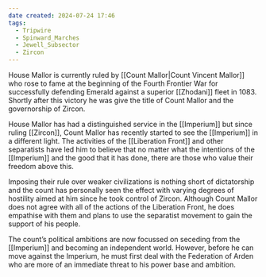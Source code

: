 ```yaml
---
date created: 2024-07-24 17:46
tags:
  - Tripwire
  - Spinward_Marches
  - Jewell_Subsector
  - Zircon
---
```


House Mallor is currently ruled by [[Count Mallor|Count Vincent Mallor]] who rose to fame at the beginning of the Fourth Frontier War for successfully defending Emerald against a superior [[Zhodani]] fleet in 1083. Shortly after this victory he was give the title of Count Mallor and the governorship of Zircon.

House Mallor has had a distinguished service in the [[Imperium]] but since ruling [[Zircon]], Count Mallor has recently started to see the [[Imperium]] in a different light. The activities of the [[Liberation Front]] and other separatists have led him to believe that no matter what the intentions of the [[Imperium]] and the good that it has done, there are those who value their freedom above this.

Imposing their rule over weaker civilizations is nothing short of dictatorship and the count has personally seen the effect with varying degrees of hostility aimed at him since he took control of Zircon. Although Count Mallor does not agree with all of the actions of the Liberation Front, he does empathise with them and plans to use the separatist movement to gain the support of his people.

The count’s political ambitions are now focussed on seceding from the [[Imperium]] and becoming an independent world. However, before he can move against the Imperium, he must first deal with the Federation of Arden who are more of an immediate threat to his power base and ambition.
